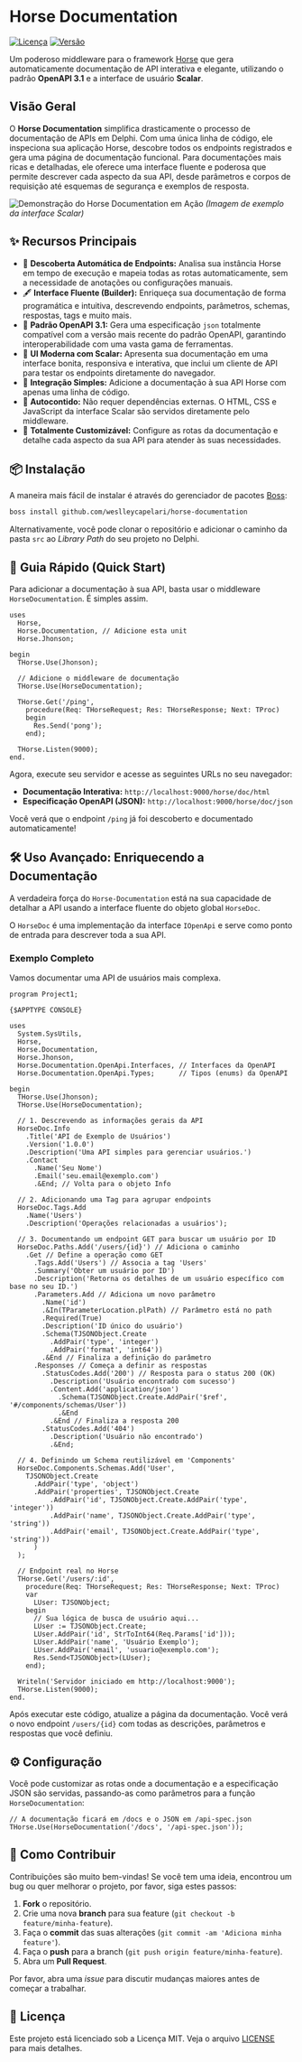 # Horse Documentation

[![Licença](https://img.shields.io/github/license/weslleycapelari/horse-documentation)](LICENSE)
[![Versão](https://img.shields.io/github/v/release/weslleycapelari/horse-documentation)](https://github.com/weslleycapelari/horse-documentation/releases)

Um poderoso middleware para o framework [Horse](https://github.com/HashLoad/horse) que gera automaticamente documentação de API interativa e elegante, utilizando o padrão **OpenAPI 3.1** e a interface de usuário **Scalar**.

## Visão Geral

O **Horse Documentation** simplifica drasticamente o processo de documentação de APIs em Delphi. Com uma única linha de código, ele inspeciona sua aplicação Horse, descobre todos os endpoints registrados e gera uma página de documentação funcional. Para documentações mais ricas e detalhadas, ele oferece uma interface fluente e poderosa que permite descrever cada aspecto da sua API, desde parâmetros e corpos de requisição até esquemas de segurança e exemplos de resposta.

![Demonstração do Horse Documentation em Ação](example.png)
*(Imagem de exemplo da interface Scalar)*

## ✨ Recursos Principais

*   🔎 **Descoberta Automática de Endpoints:** Analisa sua instância Horse em tempo de execução e mapeia todas as rotas automaticamente, sem a necessidade de anotações ou configurações manuais.
*   🖋️ **Interface Fluente (Builder):** Enriqueça sua documentação de forma programática e intuitiva, descrevendo endpoints, parâmetros, schemas, respostas, tags e muito mais.
*   📄 **Padrão OpenAPI 3.1:** Gera uma especificação `json` totalmente compatível com a versão mais recente do padrão OpenAPI, garantindo interoperabilidade com uma vasta gama de ferramentas.
*   🎨 **UI Moderna com Scalar:** Apresenta sua documentação em uma interface bonita, responsiva e interativa, que inclui um cliente de API para testar os endpoints diretamente do navegador.
*   🚀 **Integração Simples:** Adicione a documentação à sua API Horse com apenas uma linha de código.
*   🧩 **Autocontido:** Não requer dependências externas. O HTML, CSS e JavaScript da interface Scalar são servidos diretamente pelo middleware.
*   🔧 **Totalmente Customizável:** Configure as rotas da documentação e detalhe cada aspecto da sua API para atender às suas necessidades.

## 📦 Instalação

A maneira mais fácil de instalar é através do gerenciador de pacotes [Boss](https://github.com/HashLoad/boss):

```sh
boss install github.com/weslleycapelari/horse-documentation
```

Alternativamente, você pode clonar o repositório e adicionar o caminho da pasta `src` ao *Library Path* do seu projeto no Delphi.

## 🚀 Guia Rápido (Quick Start)

Para adicionar a documentação à sua API, basta usar o middleware `HorseDocumentation`. É simples assim.

```delphi
uses
  Horse,
  Horse.Documentation, // Adicione esta unit
  Horse.Jhonson;

begin
  THorse.Use(Jhonson);
  
  // Adicione o middleware de documentação
  THorse.Use(HorseDocumentation);

  THorse.Get('/ping',
    procedure(Req: THorseRequest; Res: THorseResponse; Next: TProc)
    begin
      Res.Send('pong');
    end);

  THorse.Listen(9000);
end.
```

Agora, execute seu servidor e acesse as seguintes URLs no seu navegador:

*   **Documentação Interativa:** `http://localhost:9000/horse/doc/html`
*   **Especificação OpenAPI (JSON):** `http://localhost:9000/horse/doc/json`

Você verá que o endpoint `/ping` já foi descoberto e documentado automaticamente!

## 🛠️ Uso Avançado: Enriquecendo a Documentação

A verdadeira força do `Horse-Documentation` está na sua capacidade de detalhar a API usando a interface fluente do objeto global `HorseDoc`.

O `HorseDoc` é uma implementação da interface `IOpenApi` e serve como ponto de entrada para descrever toda a sua API.

### Exemplo Completo

Vamos documentar uma API de usuários mais complexa.

```delphi
program Project1;

{$APPTYPE CONSOLE}

uses
  System.SysUtils,
  Horse,
  Horse.Documentation,
  Horse.Jhonson,
  Horse.Documentation.OpenApi.Interfaces, // Interfaces da OpenAPI
  Horse.Documentation.OpenApi.Types;      // Tipos (enums) da OpenAPI

begin
  THorse.Use(Jhonson);
  THorse.Use(HorseDocumentation);

  // 1. Descrevendo as informações gerais da API
  HorseDoc.Info
    .Title('API de Exemplo de Usuários')
    .Version('1.0.0')
    .Description('Uma API simples para gerenciar usuários.')
    .Contact
      .Name('Seu Nome')
      .Email('seu.email@exemplo.com')
      .&End; // Volta para o objeto Info

  // 2. Adicionando uma Tag para agrupar endpoints
  HorseDoc.Tags.Add
    .Name('Users')
    .Description('Operações relacionadas a usuários');

  // 3. Documentando um endpoint GET para buscar um usuário por ID
  HorseDoc.Paths.Add('/users/{id}') // Adiciona o caminho
    .Get // Define a operação como GET
      .Tags.Add('Users') // Associa a tag 'Users'
      .Summary('Obter um usuário por ID')
      .Description('Retorna os detalhes de um usuário específico com base no seu ID.')
      .Parameters.Add // Adiciona um novo parâmetro
        .Name('id')
        .&In(TParameterLocation.plPath) // Parâmetro está no path
        .Required(True)
        .Description('ID único do usuário')
        .Schema(TJSONObject.Create
          .AddPair('type', 'integer')
          .AddPair('format', 'int64'))
        .&End // Finaliza a definição do parâmetro
      .Responses // Começa a definir as respostas
        .StatusCodes.Add('200') // Resposta para o status 200 (OK)
          .Description('Usuário encontrado com sucesso')
          .Content.Add('application/json')
            .Schema(TJSONObject.Create.AddPair('$ref', '#/components/schemas/User'))
            .&End
          .&End // Finaliza a resposta 200
        .StatusCodes.Add('404')
          .Description('Usuário não encontrado')
          .&End;

  // 4. Definindo um Schema reutilizável em 'Components'
  HorseDoc.Components.Schemas.Add('User',
    TJSONObject.Create
      .AddPair('type', 'object')
      .AddPair('properties', TJSONObject.Create
          .AddPair('id', TJSONObject.Create.AddPair('type', 'integer'))
          .AddPair('name', TJSONObject.Create.AddPair('type', 'string'))
          .AddPair('email', TJSONObject.Create.AddPair('type', 'string'))
      )
  );

  // Endpoint real no Horse
  THorse.Get('/users/:id',
    procedure(Req: THorseRequest; Res: THorseResponse; Next: TProc)
    var
      LUser: TJSONObject;
    begin
      // Sua lógica de busca de usuário aqui...
      LUser := TJSONObject.Create;
      LUser.AddPair('id', StrToInt64(Req.Params['id']));
      LUser.AddPair('name', 'Usuário Exemplo');
      LUser.AddPair('email', 'usuario@exemplo.com');
      Res.Send<TJSONObject>(LUser);
    end);

  Writeln('Servidor iniciado em http://localhost:9000');
  THorse.Listen(9000);
end.

```

Após executar este código, atualize a página da documentação. Você verá o novo endpoint `/users/{id}` com todas as descrições, parâmetros e respostas que você definiu.

## ⚙️ Configuração

Você pode customizar as rotas onde a documentação e a especificação JSON são servidas, passando-as como parâmetros para a função `HorseDocumentation`:

```delphi
// A documentação ficará em /docs e o JSON em /api-spec.json
THorse.Use(HorseDocumentation('/docs', '/api-spec.json'));
```

## 🤝 Como Contribuir

Contribuições são muito bem-vindas! Se você tem uma ideia, encontrou um bug ou quer melhorar o projeto, por favor, siga estes passos:

1.  **Fork** o repositório.
2.  Crie uma nova **branch** para sua feature (`git checkout -b feature/minha-feature`).
3.  Faça o **commit** das suas alterações (`git commit -am 'Adiciona minha feature'`).
4.  Faça o **push** para a branch (`git push origin feature/minha-feature`).
5.  Abra um **Pull Request**.

Por favor, abra uma *issue* para discutir mudanças maiores antes de começar a trabalhar.

## 📄 Licença

Este projeto está licenciado sob a Licença MIT. Veja o arquivo [LICENSE](LICENSE) para mais detalhes.
